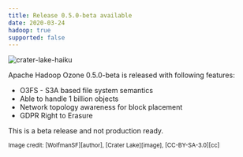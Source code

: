 ```yaml
---
title: Release 0.5.0-beta available
date: 2020-03-24
hadoop: true
supported: false
---
```

<!---
  Licensed under the Apache License, Version 2.0 (the "License");
  you may not use this file except in compliance with the License.
  You may obtain a copy of the License at

   http://www.apache.org/licenses/LICENSE-2.0

  Unless required by applicable law or agreed to in writing, software
  distributed under the License is distributed on an "AS IS" BASIS,
  WITHOUT WARRANTIES OR CONDITIONS OF ANY KIND, either express or implied.
  See the License for the specific language governing permissions and
  limitations under the License. See accompanying LICENSE file.
-->

![crater-lake-haiku](releases/0.5.0.jpg)

Apache Hadoop Ozone 0.5.0-beta is released with following features:

 * O3FS - S3A based file system semantics
 * Able to handle 1 billion objects
 * Network topology awareness for block placement
 * GDPR Right to Erasure

This is a beta release and not production ready.

<small>
Image credit: [WolfmanSF][author], [Crater Lake][image], [CC-BY-SA-3.0][cc]  
</small>

[author]: https://commons.wikimedia.org/wiki/User:WolfmanSF
[image]: https://commons.wikimedia.org/wiki/File:Crater_Lake_winter_pano2.jpg
[cc]: https://creativecommons.org/licenses/by-sa/3.0/
